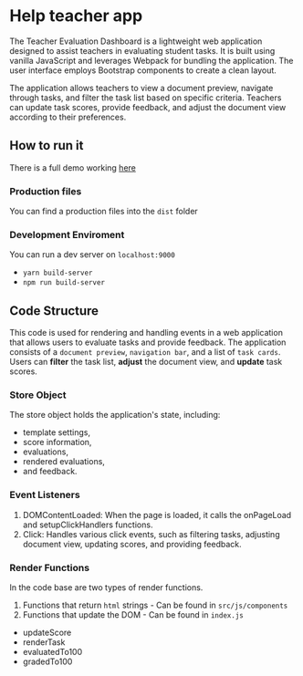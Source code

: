 # Help teacher app

The Teacher Evaluation Dashboard is a lightweight web application designed to assist teachers in evaluating student tasks. It is built using vanilla JavaScript and leverages Webpack for bundling the application. The user interface employs Bootstrap components to create a clean layout.

The application allows teachers to view a document preview, navigate through tasks, and filter the task list based on specific criteria. Teachers can update task scores, provide feedback, and adjust the document view according to their preferences.

## How to run it

There is a full demo working [here](https://anedu91.github.io/learning_project/dist/)

### Production files

You can find a production files into the `dist` folder

### Development Enviroment

You can run a dev server on `localhost:9000`

- `yarn build-server`
- `npm run build-server`

## Code Structure

This code is used for rendering and handling events in a web application that allows users to evaluate tasks and provide feedback. The application consists of a `document preview`, `navigation bar`, and a list of `task cards`. Users can **filter** the task list, **adjust** the document view, and **update** task scores.

### Store Object

The store object holds the application's state, including:

- template settings,
- score information,
- evaluations,
- rendered evaluations,
- and feedback.

### Event Listeners

1. DOMContentLoaded: When the page is loaded, it calls the onPageLoad and setupClickHandlers functions.
2. Click: Handles various click events, such as filtering tasks, adjusting document view, updating scores, and providing feedback.

### Render Functions

In the code base are two types of render functions.

1. Functions that return `html` strings - Can be found in `src/js/components`
2. Functions that update the DOM - Can be found in `index.js`

- updateScore
- renderTask
- evaluatedTo100
- gradedTo100
